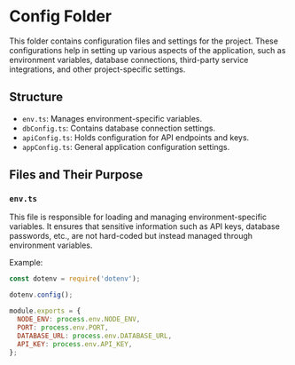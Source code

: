 # Config Folder

This folder contains configuration files and settings for the project. These configurations help in setting up various aspects of the application, such as environment variables, database connections, third-party service integrations, and other project-specific settings.

## Structure

- `env.ts`: Manages environment-specific variables.
- `dbConfig.ts`: Contains database connection settings.
- `apiConfig.ts`: Holds configuration for API endpoints and keys.
- `appConfig.ts`: General application configuration settings.

## Files and Their Purpose

### `env.ts`

This file is responsible for loading and managing environment-specific variables. It ensures that sensitive information such as API keys, database passwords, etc., are not hard-coded but instead managed through environment variables.

Example:

```javascript
const dotenv = require('dotenv');

dotenv.config();

module.exports = {
  NODE_ENV: process.env.NODE_ENV,
  PORT: process.env.PORT,
  DATABASE_URL: process.env.DATABASE_URL,
  API_KEY: process.env.API_KEY,
};
```
